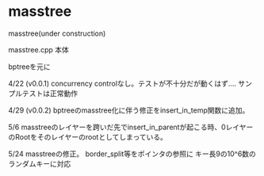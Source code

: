 # masstree
masstree(under construction)


masstree.cpp 本体

bptreeを元に

4/22
(v0.0.1)
concurrency controlなし。テストが不十分だが動くはず.... サンプルテストは正常動作

4/29
(v0.0.2)
bptreeのmasstree化に伴う修正をinsert_in_temp関数に追加。


5/6
masstreeのレイヤーを跨いだ先でinsert_in_parentが起こる時、0レイヤーのRootをそのレイヤーのrootとしてしまっている。

5/24
masstreeの修正。
border_split等をポインタの参照に
キー長9の10^6数のランダムキーに対応
